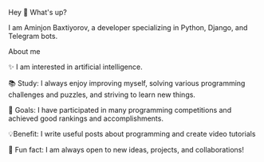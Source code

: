 Hey 👋 What's up?

I am Aminjon Baxtiyorov, a developer specializing in Python, Django, and Telegram bots.

About me

✨ I am interested in artificial intelligence.

📚 Study: I always enjoy improving myself, solving various programming challenges and puzzles, and striving to learn new things.

🎯 Goals: I have participated in many programming competitions and achieved good rankings and accomplishments.

💡Benefit: I write useful posts about programming and create video tutorials

🎲 Fun fact: I am always open to new ideas, projects, and collaborations!
